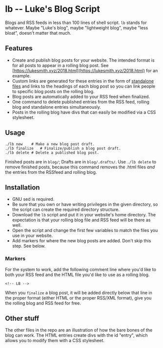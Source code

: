 # lb -- Luke's Blog Script

Blogs and RSS feeds in less than 100 lines of shell script.  `lb` stands for whatever. Maybe "Luke's blog", maybe "lightweight blog", maybe "less bloat", doesn't matter that much.

## Features

+ Create and publish blog posts for your website. The intended format is for all posts to appear in a rolling blog post. See [https://lukesmith.xyz/2018.html](https://lukesmith.xyz/2018.html) for an example.
+ Custom links are generated for these entries in the form of [standalone files](https://lukesmith.xyz/blog/) and links to the headings of each blog post so you can link people to specific blog posts on the rolling blog.
+ Blog posts are automatically added to your RSS feed when finalized.
+ One command to delete published entries from the RSS feed, rolling blog and standalone entries simultaneously.
+ Posts in the rolling blog have divs that can easily be modified via a CSS stylesheet.

## Usage

```
./lb new	# Make a new blog post draft.
./lb finalize	# Finalize/publish a blog post draft.
./lb delete	# Delete a published blog post.
```

Finished posts are in `blog/`; Drafts are in `blog/.drafts/`. Use `./lb delete` to remove finished posts, because this command removes the .html files *and* the entries from the RSSfeed and rolling blog.

## Installation

+ GNU sed is required.
+ Be sure that you own or have writing privileges in the given directory, so the script can create the required directory structure.
+ Download the `lb` script and put it in your website's home directory. The expectation is that your rolling blog file and RSS feed will be there as well.
+ Open the script and change the first few variables to match the files you use in your website.
+ Add markers for where the new blog posts are added. Don't skip this step. See below.

### Markers

For the system to work, add the following comment line where you'd like to both your RSS feed and the HTML file you'd like to use as a rolling blog.

```
<!-- LB -->
```

When you `finalize` a blog post, it will be added directly below that line in the proper format (either HTML or the proper RSS/XML format), give you the rolling blog and RSS feed for free.

## Other stuff

The other files in the repo are an illustration of how the bare bones of the blog can work. The HTML entries create divs with the id "entry", which allows you to modify them with a CSS stylesheet.
